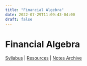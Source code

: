 ```yaml
---
title: "Financial Algebra"
date: 2022-07-29T11:09:43-04:00
draft: false
---
```


# Financial Algebra 
[Syllabus](/syllabus/MFL_Syllabus.pdf) | [Resources]() | [Notes Archive](/notes/period5)



